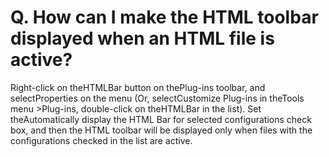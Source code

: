 # Q. How can I make the HTML toolbar displayed when an HTML file is active?

Right-click on theHTMLBar button on thePlug-ins toolbar, and selectProperties on the menu (Or, selectCustomize Plug-ins in theTools menu >Plug-ins, double-click on theHTMLBar in the list). Set theAutomatically display the HTML Bar for selected configurations check box, and then the HTML toolbar will be displayed only when files with the configurations checked in the list are active.
